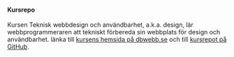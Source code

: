 #### Kursrepo

Kursen Teknisk webbdesign och användbarhet, a.k.a. design, lär webbprogrammeraren att tekniskt förbereda sin webbplats för design och användbarhet. länka till [kursens hemsida på dbwebb.se](https://dbwebb.se/kurser/design-v2) och till [kursrepot på GitHub](https://github.com/dbwebb-se/design).
